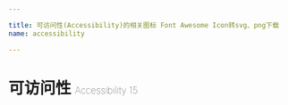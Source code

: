 ```yaml
---

title: 可访问性(Accessibility)的相关图标 Font Awesome Icon转svg、png下载
name: accessibility

---
```


# 可访问性  <small style="font-size: 60%;font-weight: 100">Accessibility <span class="badge-secondary badge">15</span> </small>

<search tag="accessibility" :max="0"/>


